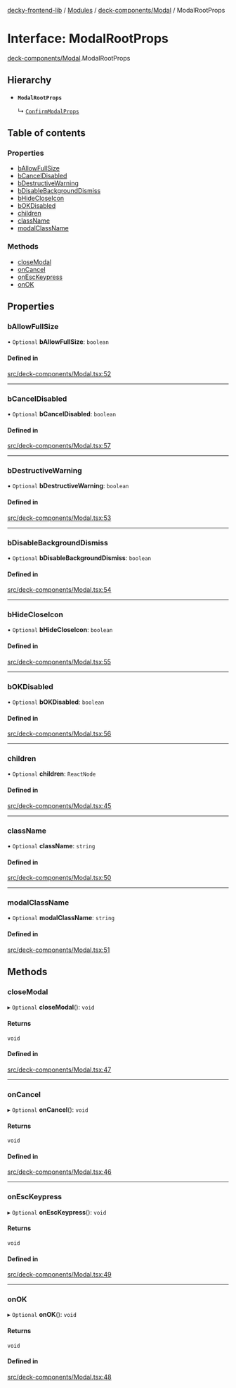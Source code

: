 [decky-frontend-lib](../README.md) / [Modules](../modules.md) / [deck-components/Modal](../modules/deck_components_Modal.md) / ModalRootProps

# Interface: ModalRootProps

[deck-components/Modal](../modules/deck_components_Modal.md).ModalRootProps

## Hierarchy

- **`ModalRootProps`**

  ↳ [`ConfirmModalProps`](deck_components_Modal.ConfirmModalProps.md)

## Table of contents

### Properties

- [bAllowFullSize](deck_components_Modal.ModalRootProps.md#ballowfullsize)
- [bCancelDisabled](deck_components_Modal.ModalRootProps.md#bcanceldisabled)
- [bDestructiveWarning](deck_components_Modal.ModalRootProps.md#bdestructivewarning)
- [bDisableBackgroundDismiss](deck_components_Modal.ModalRootProps.md#bdisablebackgrounddismiss)
- [bHideCloseIcon](deck_components_Modal.ModalRootProps.md#bhidecloseicon)
- [bOKDisabled](deck_components_Modal.ModalRootProps.md#bokdisabled)
- [children](deck_components_Modal.ModalRootProps.md#children)
- [className](deck_components_Modal.ModalRootProps.md#classname)
- [modalClassName](deck_components_Modal.ModalRootProps.md#modalclassname)

### Methods

- [closeModal](deck_components_Modal.ModalRootProps.md#closemodal)
- [onCancel](deck_components_Modal.ModalRootProps.md#oncancel)
- [onEscKeypress](deck_components_Modal.ModalRootProps.md#onesckeypress)
- [onOK](deck_components_Modal.ModalRootProps.md#onok)

## Properties

### bAllowFullSize

• `Optional` **bAllowFullSize**: `boolean`

#### Defined in

[src/deck-components/Modal.tsx:52](https://github.com/SteamDeckHomebrew/decky-frontend-lib/blob/5f0470c/src/deck-components/Modal.tsx#L52)

___

### bCancelDisabled

• `Optional` **bCancelDisabled**: `boolean`

#### Defined in

[src/deck-components/Modal.tsx:57](https://github.com/SteamDeckHomebrew/decky-frontend-lib/blob/5f0470c/src/deck-components/Modal.tsx#L57)

___

### bDestructiveWarning

• `Optional` **bDestructiveWarning**: `boolean`

#### Defined in

[src/deck-components/Modal.tsx:53](https://github.com/SteamDeckHomebrew/decky-frontend-lib/blob/5f0470c/src/deck-components/Modal.tsx#L53)

___

### bDisableBackgroundDismiss

• `Optional` **bDisableBackgroundDismiss**: `boolean`

#### Defined in

[src/deck-components/Modal.tsx:54](https://github.com/SteamDeckHomebrew/decky-frontend-lib/blob/5f0470c/src/deck-components/Modal.tsx#L54)

___

### bHideCloseIcon

• `Optional` **bHideCloseIcon**: `boolean`

#### Defined in

[src/deck-components/Modal.tsx:55](https://github.com/SteamDeckHomebrew/decky-frontend-lib/blob/5f0470c/src/deck-components/Modal.tsx#L55)

___

### bOKDisabled

• `Optional` **bOKDisabled**: `boolean`

#### Defined in

[src/deck-components/Modal.tsx:56](https://github.com/SteamDeckHomebrew/decky-frontend-lib/blob/5f0470c/src/deck-components/Modal.tsx#L56)

___

### children

• `Optional` **children**: `ReactNode`

#### Defined in

[src/deck-components/Modal.tsx:45](https://github.com/SteamDeckHomebrew/decky-frontend-lib/blob/5f0470c/src/deck-components/Modal.tsx#L45)

___

### className

• `Optional` **className**: `string`

#### Defined in

[src/deck-components/Modal.tsx:50](https://github.com/SteamDeckHomebrew/decky-frontend-lib/blob/5f0470c/src/deck-components/Modal.tsx#L50)

___

### modalClassName

• `Optional` **modalClassName**: `string`

#### Defined in

[src/deck-components/Modal.tsx:51](https://github.com/SteamDeckHomebrew/decky-frontend-lib/blob/5f0470c/src/deck-components/Modal.tsx#L51)

## Methods

### closeModal

▸ `Optional` **closeModal**(): `void`

#### Returns

`void`

#### Defined in

[src/deck-components/Modal.tsx:47](https://github.com/SteamDeckHomebrew/decky-frontend-lib/blob/5f0470c/src/deck-components/Modal.tsx#L47)

___

### onCancel

▸ `Optional` **onCancel**(): `void`

#### Returns

`void`

#### Defined in

[src/deck-components/Modal.tsx:46](https://github.com/SteamDeckHomebrew/decky-frontend-lib/blob/5f0470c/src/deck-components/Modal.tsx#L46)

___

### onEscKeypress

▸ `Optional` **onEscKeypress**(): `void`

#### Returns

`void`

#### Defined in

[src/deck-components/Modal.tsx:49](https://github.com/SteamDeckHomebrew/decky-frontend-lib/blob/5f0470c/src/deck-components/Modal.tsx#L49)

___

### onOK

▸ `Optional` **onOK**(): `void`

#### Returns

`void`

#### Defined in

[src/deck-components/Modal.tsx:48](https://github.com/SteamDeckHomebrew/decky-frontend-lib/blob/5f0470c/src/deck-components/Modal.tsx#L48)

